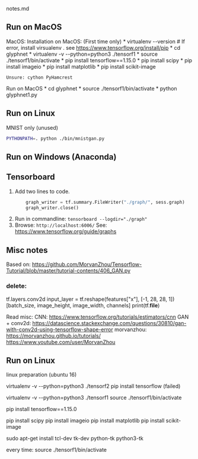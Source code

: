 notes.md


## Run on MacOS


MacOS:
Installation on MacOS: (First time only)
    * virtualenv --version # If error, install virsualenv . see https://www.tensorflow.org/install/pip
    * cd glyphnet
    * virtualenv -v --python=python3  ./tensorf1
    * source ./tensorf1/bin/activate
    * pip install tensorflow==1.15.0
    * pip install scipy
    * pip install imageio
    * pip install  matplotlib
    * pip install scikit-image

    Unsure: cython PyHamcrest

Run on MacOS
    * cd glyphnet
    * source ./tensorf1/bin/activate
    * python glyphnet1.py


## Run on Linux
MNIST only (unused)
```bash
PYTHONPATH=. python ./bin/mnistgan.py
```

## Run on Windows (Anaconda)


## Tensorboard
 1. Add two lines to code.
    ```python
        graph_writer = tf.summary.FileWriter("./graph/", sess.graph)
        graph_writer.close()
    ```
 2. Run in commandline:   `tensorboard --logdir="./graph"`
 3. Browse:  `http://localhost:6006/`
See: https://www.tensorflow.org/guide/graphs

## Misc notes
Based on:
https://github.com/MorvanZhou/Tensorflow-Tutorial/blob/master/tutorial-contents/406_GAN.py

### delete:
tf.layers.conv2d
input_layer = tf.reshape(features["x"], [-1, 28, 28, 1])
[batch_size, image_height, image_width, channels]
print(tf.__file__)


Read misc:
CNN:
https://www.tensorflow.org/tutorials/estimators/cnn
GAN + conv2d:
https://datascience.stackexchange.com/questions/30810/gan-with-conv2d-using-tensorflow-shape-error
morvanzhou:
https://morvanzhou.github.io/tutorials/
https://www.youtube.com/user/MorvanZhou




## Run on Linux
linux preparation (ubuntu 16)

virtualenv -v --python=python3  ./tensorf2
pip install tensorflow
(failed)

virtualenv -v --python=python3  ./tensorf1
source ./tensorf1/bin/activate

pip install tensorflow==1.15.0


pip install scipy
pip install imageio
pip install matplotlib
pip install scikit-image

sudo apt-get install tcl-dev tk-dev python-tk python3-tk

every time:
source ./tensorf1/bin/activate
